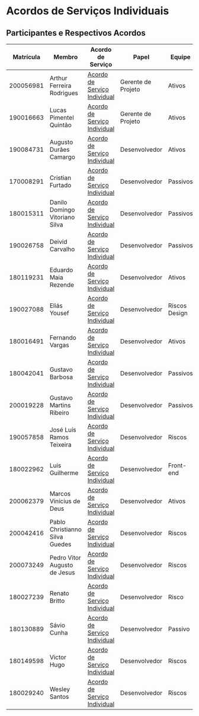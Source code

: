 # Acordos de Serviços Individuais

## Participantes e Respectivos Acordos


| Matrícula | Membro                         | Acordo de Serviço                                                                 | Papel              | Equipe             |
| --------- | ------------------------------ | --------------------------------------------------------------------------------- | ------------------ | ------------------ |
| 200056981 | Arthur Ferreira Rodrigues      | [Acordo de Serviço Individual](./Acordo_de_Servico_ArthurFerreira_ALM.pdf)        | Gerente de Projeto | Ativos             |
| 190016663 | Lucas Pimentel Quintão         | [Acordo de Serviço Individual](./Acordo_de_Servico_Lucas_Pimentel_ALM.pdf)        | Gerente de Projeto | Ativos             |
| 190084731 | Augusto Durães Camargo         | [Acordo de Serviço Individual](./Acordo_de_Servico_AugustoCamargo_ALM.pdf)        | Desenvolvedor      | Ativos             |
| 170008291 | Cristian Furtado               | [Acordo de Serviço Individual](./Acordo_de_Servico_CristianFurtado_ALM.pdf)       | Desenvolvedor      | Passivos           |
| 180015311 | Danilo Domingo Vitoriano Silva | [Acordo de Serviço Individual](./Acordo_de_Servico_DaniloDomingo_ALM.pdf)         | Desenvolvedor      | Passivos           |
| 190026758 | Deivid Carvalho                | [Acordo de Serviço Individual](./Acordo_de_Servico_DeividCarvalho_ALM.pdf)        | Desenvolvedor      | Passivos           |
| 180119231 | Eduardo Maia Rezende           | [Acordo de Serviço Individual](./Acordo_de_Servico_EduardoMaia.pdf)               | Desenvolvedor      | Ativos             |
| 190027088 | Eliás Yousef                   | [Acordo de Serviço Individual](./Acordo_de_Servico_EliasYousef_ALM.pdf)           | Desenvolvedor      | Riscos <br> Design |
| 180016491 | Fernando Vargas                | [Acordo de Serviço Individual](./Acordo_de_Servico_FernandoVargas_ALM.pdf)        | Desenvolvedor      | Ativos             |
| 180042041 | Gustavo Barbosa                | [Acordo de Serviço Individual](./Acordo_de_Servico_GustavoBarbosa_ALM.pdf)        | Desenvolvedor      | Passivos           |
| 200019228 | Gustavo Martins Ribeiro        | [Acordo de Serviço Individual](./Acordo_de_Servico_GustavoMartinsRibeiro_ALM.pdf) | Desenvolvedor      | Passivos           |
| 190057858 | José Luís Ramos Teixeira       | [Acordo de Serviço Individual](./Acordo_de_Servico_JoseLuis_ALM.pdf)              | Desenvolvedor      | Riscos             |
| 180022962 | Luis Guilherme                 | [Acordo de Serviço Individual](./Acordo_de_Servico_LuísLins_ALM.pdf)              | Desenvolvedor      | Front-end          |
| 200062379 | Marcos Vinícius de Deus        | [Acordo de Serviço Individual](./Acordo_de_Servico_MarcosDeus_ALM.pdf)            | Desenvolvedor      | Ativos             |
| 200042416 | Pablo Christianno Silva Guedes | [Acordo de Serviço Individual](./Acordo_de_Servico_PabloGuedes_ALM.pdf)           | Desenvolvedor      | Riscos             |
| 200073249 | Pedro Vitor Augusto de Jesus   | [Acordo de Serviço Individual](./Acordo_de_Servico_PedroJesus_ALM.pdf)            | Desenvolvedor      | Riscos             |
| 180027239 | Renato Britto                  | [Acordo de Serviço Individual](./Acordo_de_Servico_RenatoBritto_ALM.pdf)          | Desenvolvedor      | Risco              |
| 180130889 | Sávio Cunha                    | [Acordo de Serviço Individual](./Acordo_de_Servico_SavioCunha_ALM.pdf)            | Desenvolvedor      | Passivo            |
| 180149598 | Victor Hugo                    | [Acordo de Serviço Individual](./Acordo_de_Servico_VictorHugo_ALM.pdf)            | Desenvolvedor      | Riscos             |
| 180029240 | Wesley Santos                  | [Acordo de Serviço Individual](./Acordo_de_Servico_WesleySantos_ALM.pdf)          | Desenvolvedor      | Riscos             |

